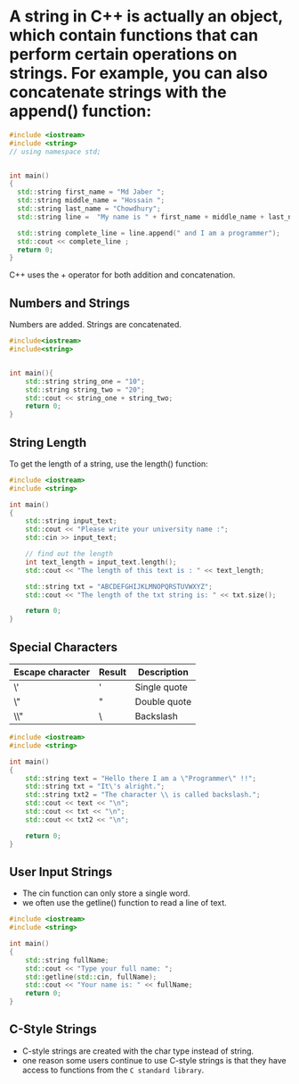 # A string in C++ is actually an object, which contain functions that can perform certain operations on strings. For example, you can also concatenate strings with the append() function:

```cpp
#include <iostream>
#include <string>
// using namespace std;


int main()
{
  std::string first_name = "Md Jaber ";
  std::string middle_name = "Hossain ";
  std::string last_name = "Chowdhury";
  std::string line =  "My name is " + first_name + middle_name + last_name ;

  std::string complete_line = line.append(" and I am a programmer");
  std::cout << complete_line ;
  return 0;
}
```

C++ uses the + operator for both addition and concatenation.

## Numbers and Strings

Numbers are added. Strings are concatenated.

```cpp
#include<iostream>
#include<string>


int main(){
    std::string string_one = "10";
    std::string string_two = "20";
    std::cout << string_one + string_two;
    return 0;
}
```

## String Length

To get the length of a string, use the length() function:

```cpp
#include <iostream>
#include <string>

int main()
{
    std::string input_text;
    std::cout << "Please write your university name :";
    std::cin >> input_text;

    // find out the length
    int text_length = input_text.length();
    std::cout << "The length of this text is : " << text_length;

    std::string txt = "ABCDEFGHIJKLMNOPQRSTUVWXYZ";
    std::cout << "The length of the txt string is: " << txt.size();

    return 0;
}
```

## Special Characters

| Escape character | Result | Description  |
| ---------------- | ------ | ------------ |
| \\'              | '      | Single quote |
| \\"              | "      | Double quote |
| \\\\"            | \\     | Backslash    |

```cpp
#include <iostream>
#include <string>

int main()
{
    std::string text = "Hello there I am a \"Programmer\" !!";
    std::string txt = "It\'s alright.";
    std::string txt2 = "The character \\ is called backslash.";
    std::cout << text << "\n";
    std::cout << txt << "\n";
    std::cout << txt2 << "\n";

    return 0;
}
```

## User Input Strings

- The cin function can only store a single word.
- we often use the getline() function to read a line of text.

```cpp
#include <iostream>
#include <string>

int main()
{
    std::string fullName;
    std::cout << "Type your full name: ";
    std::getline(std::cin, fullName);
    std::cout << "Your name is: " << fullName;
    return 0;
}

```

## C-Style Strings

- C-style strings are created with the char type instead of string.
- one reason some users continue to use C-style strings is that they have access to functions from the `C standard library`.

